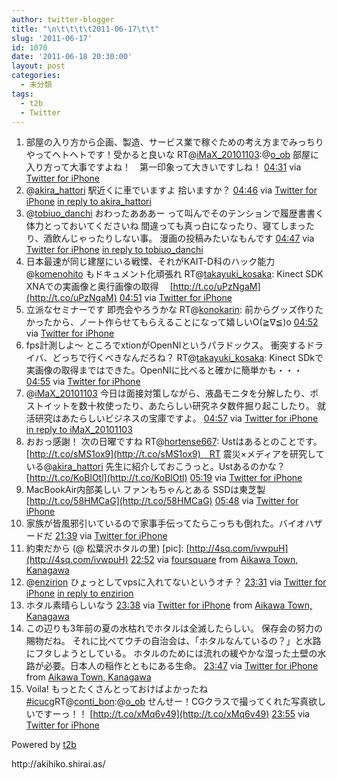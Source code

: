 ```yaml
---
author: twitter-blogger
title: "\n\t\t\t\t2011-06-17\t\t"
slug: '2011-06-17'
id: 1070
date: '2011-06-18 20:30:00'
layout: post
categories:
  - 未分類
tags:
  - t2b
  - Twitter
---
```


<div xmlns:georss="http://www.georss.org/georss">

1.  <span><span>部屋の入り方から企画、製造、サービス業で稼ぐための考え方までみっちりやってヘトヘトです！受かると良いな RT@[iMaX_20101103](http://twitter.com/iMaX_20101103 "iMaX_20101103"):@[o_ob](http://twitter.com/o_ob "o_ob") 部屋に入り方って大事ですよね！　第一印象って大きいですしね！</span> <span>[<span>04:31</span>](http://twitter.com/o_ob/status/81745747472678912) <span>via [Twitter for iPhone](http://twitter.com/#!/download/iphone)</span></span></span>
2.  <span><span>@[akira_hattori](http://twitter.com/akira_hattori "akira_hattori") 駅近くに車でいますよ 拾いますか？</span> <span>[<span>04:46</span>](http://twitter.com/o_ob/status/81749515891249152) <span>via [Twitter for iPhone](http://twitter.com/#!/download/iphone)</span> [in reply to akira_hattori](http://twitter.com/akira_hattori/status/81741401041289217)</span></span>
3.  <span><span>@[tobiuo_danchi](http://twitter.com/tobiuo_danchi "tobiuo_danchi") おわったあああー って叫んでそのテンションで履歴書書く体力とっておいてくださいね 間違っても真っ白になったり、寝てしまったり、酒飲んじゃったりしない事。 漫画の投稿みたいなもんです</span> <span>[<span>04:47</span>](http://twitter.com/o_ob/status/81749927776096258) <span>via [Twitter for iPhone](http://twitter.com/#!/download/iphone)</span> [in reply to tobiuo_danchi](http://twitter.com/tobiuo_danchi/status/81738937353256960)</span></span>
4.  <span><span>日本最速が同じ建屋にいる戦慄、それがKAIT-D科のハック能力@[komenohito](http://twitter.com/komenohito "komenohito") もドキュメント化頑張れ RT@[takayuki_kosaka](http://twitter.com/takayuki_kosaka "takayuki_kosaka"): Kinect SDK XNAでの実画像と奥行画像の取得　 [http://t.co/uPzNgaM](http://t.co/uPzNgaM)</span> <span>[<span>04:51</span>](http://twitter.com/o_ob/status/81750773716885504) <span>via [Twitter for iPhone](http://twitter.com/#!/download/iphone)</span></span></span>
5.  <span><span>立派なセミナーです 即売会やろうかな RT@[konokarin](http://twitter.com/konokarin "konokarin"): 前からグッズ作りたかったから、ノート作らせてもらえることになって嬉しいO(≧∇≦)o</span> <span>[<span>04:52</span>](http://twitter.com/o_ob/status/81751065145516032) <span>via [Twitter for iPhone](http://twitter.com/#!/download/iphone)</span></span></span>
6.  <span><span>fps計測しよ〜 ところでxtionがOpenNIというパラドックス。 衝突するドライバ、どっちで行くべきなんだろね？ RT@[takayuki_kosaka](http://twitter.com/takayuki_kosaka "takayuki_kosaka"): Kinect SDkで実画像の取得まではできた。OpenNIに比べると確かに簡単かも・・・</span> <span>[<span>04:55</span>](http://twitter.com/o_ob/status/81751756811419648) <span>via [Twitter for iPhone](http://twitter.com/#!/download/iphone)</span></span></span>
7.  <span><span>@[iMaX_20101103](http://twitter.com/iMaX_20101103 "iMaX_20101103") 今日は面接対策しながら、液晶モニタを分解したり、ポストイットを数十枚使ったり、あたらしい研究ネタ数件掘り起こしたり。 就活研究はあたらしいビジネスの宝庫ですよ。</span> <span>[<span>04:57</span>](http://twitter.com/o_ob/status/81752270320041984) <span>via [Twitter for iPhone](http://twitter.com/#!/download/iphone)</span> [in reply to iMaX_20101103](http://twitter.com/iMaX_20101103/status/81751215582621696)</span></span>
8.  <span><span>おおっ感謝！ 次の日曜ですね RT@[hortense667](http://twitter.com/hortense667 "hortense667"): Ustはあるとのことです。[http://t.co/sMS1ox9](http://t.co/sMS1ox9)　RT 震災×メディアを研究している@[akira_hattori](http://twitter.com/akira_hattori "akira_hattori") 先生に紹介しておこうっと。Ustあるのかな？ [http://t.co/KoBlOtl](http://t.co/KoBlOtl)</span> <span>[<span>05:19</span>](http://twitter.com/o_ob/status/81757981913518081) <span>via [Twitter for iPhone](http://twitter.com/#!/download/iphone)</span></span></span>
9.  <span><span>MacBookAir内部美しい ファンもちゃんとある SSDは東芝製 [http://t.co/58HMCaG](http://t.co/58HMCaG)</span> <span>[<span>05:48</span>](http://twitter.com/o_ob/status/81765200499445761) <span>via [Twitter for iPhone](http://twitter.com/#!/download/iphone)</span></span></span>
10.  <span><span>家族が皆風邪引いているので家事手伝ってたらこっちも倒れた。バイオハザードだ</span> <span>[<span>21:39</span>](http://twitter.com/o_ob/status/82004470501867520) <span>via [Twitter for iPhone](http://twitter.com/#!/download/iphone)</span></span></span>
11.  <span><span>約束だから (@ 松葉沢ホタルの里) [pic]: [http://4sq.com/ivwpuH](http://4sq.com/ivwpuH)</span> <span>[<span>22:52</span>](http://twitter.com/o_ob/status/82022964631044096) <span>via [foursquare](http://foursquare.com)</span> from [Aikawa Town, Kanagawa<span></span>](http://maps.google.com/maps?q=35.541033,139.268651)</span></span>
12.  <span><span>@[enzirion](http://twitter.com/enzirion "enzirion") ひょっとしてvpsに入れてないというオチ？</span> <span>[<span>23:31</span>](http://twitter.com/o_ob/status/82032725757935617) <span>via [Twitter for iPhone](http://twitter.com/#!/download/iphone)</span> [in reply to enzirion](http://twitter.com/enzirion/status/82007730088460288)</span></span>
13.  <span><span>ホタル素晴らしいなう</span> <span>[<span>23:38</span>](http://twitter.com/o_ob/status/82034389705433088) <span>via [Twitter for iPhone](http://twitter.com/#!/download/iphone)</span> from [Aikawa Town, Kanagawa<span></span>](http://maps.google.com/maps?q=35.54199486,139.26838952)</span></span>
14.  <span><span>この辺りも3年前の夏の水枯れでホタルは全滅したらしい。 保存会の努力の賜物だね。 それに比べてウチの自治会は、「ホタルなんているの？」と水路にフタしようとしている。 ホタルのためには流れの緩やかな湿った土壁の水路が必要。日本人の稲作とともにある生命。</span> <span>[<span>23:47</span>](http://twitter.com/o_ob/status/82036708086005761) <span>via [Twitter for iPhone](http://twitter.com/#!/download/iphone)</span> from [Aikawa Town, Kanagawa<span></span>](http://maps.google.com/maps?q=35.54199486,139.26838952)</span></span>
15.  <span><span>Voila! もっとたくさんとっておけばよかったね[#icucg](http://twitter.com/search?q=%23icucg "#icucg")RT@[conti_bon](http://twitter.com/conti_bon "conti_bon"):@[o_ob](http://twitter.com/o_ob "o_ob") せんせー！CGクラスで撮ってくれた写真欲しいですーっ！！ [http://t.co/xMq6v49](http://t.co/xMq6v49)</span> <span>[<span>23:55</span>](http://twitter.com/o_ob/status/82038843750096896) <span>via [Twitter for iPhone](http://twitter.com/#!/download/iphone)</span></span></span>

</div>

Powered by [t2b](http://t2b.utilz.jp/)

<div>http://akihiko.shirai.as/</div>